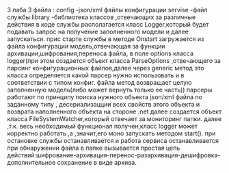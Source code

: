 3 лаба
 3 файла :
 config -json/xml файлы конфигурации
 servise -файл службы 
 library -библиотека классов ,отвечающих за различные действия
 в коде службы располагается класс  Logger,который будет подавать запрос на получение заполненного модели и далее запускаться.
 прис старте службы в методе Onstart   загружается из файла конфигурации модель,отвечающая за функции архивации,шифрования,переноса файла, в поле options класса 
 logger(при этом создается объект класса ParseOptions ,отвечающего за парсинг конфигурационных файлов,далее через generic метод это класса  определяется какой парсер нужно использовать и в соответствии с типом конфиг. файла метод возвращает  целую заполненную модель(либо может вернуть только ее часть))
 парсеры работают по принципу поиска нужного объекта json/xml файла по заданному типу , десериализацции всех свойств этого объекта  и возврата наполненного объекта на стороне .net
 далее создается объект класса FileSystemWatcher,который отвечает за мониторинг папки.
 далее ,т.к. весь необходимый функционал получен,класс logger может корректно работать ,а ,значит,его моно запускать методом start().
 при остановке службы останавливается и работа сервиса останавливается
 при  обнаружении файла в папке вызывается простая цепь действий:шифрование-архивация-перенос-разархивация-дешифровка-дополнительное сохранение в виде архива.
